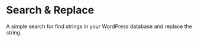 # Search & Replace

A simple search for find strings in your WordPress database and replace the string.